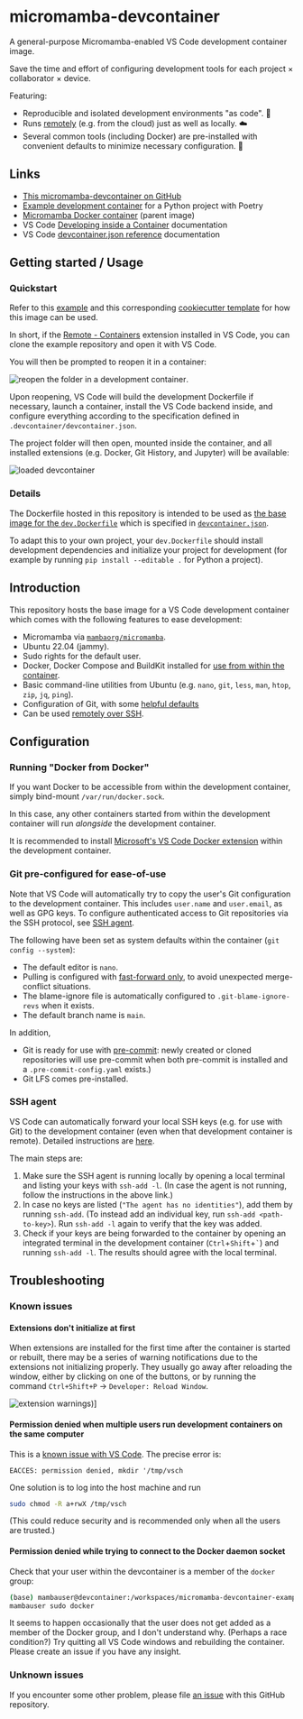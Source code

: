 # micromamba-devcontainer

A general-purpose Micromamba-enabled VS Code development container image.

Save the time and effort of configuring development tools for each project × collaborator × device.

Featuring:

* Reproducible and isolated development environments "as code". 📄
* Runs [remotely](https://marketplace.visualstudio.com/items?itemName=ms-vscode-remote.remote-ssh) (e.g. from the cloud) just as well as locally. ☁️
* Several common tools (including Docker) are pre-installed with convenient defaults to minimize necessary configuration. 🐳

## Links

* [This micromamba-devcontainer on GitHub](https://github.com/mamba-org/micromamba-devcontainer)
* [Example development container](https://github.com/maresb/micromamba-devcontainer-example) for a Python project with Poetry
* [Micromamba Docker container](https://github.com/mamba-org/micromamba-docker) (parent image)
* VS Code [Developing inside a Container](https://code.visualstudio.com/docs/remote/containers) documentation
* VS Code [devcontainer.json reference](https://code.visualstudio.com/docs/remote/devcontainerjson-reference) documentation

## Getting started / Usage

### Quickstart

Refer to this [example](https://github.com/maresb/micromamba-devcontainer-example) and this corresponding [cookiecutter template](https://gitlab.com/bmares/cookiecutter-micromamba-devcontainer) for how this image can be used.

In short, if the [Remote - Containers](https://marketplace.visualstudio.com/items?itemName=ms-vscode-remote.remote-containers) extension installed in VS Code, you can clone the example repository and open it with VS Code.

You will then be prompted to reopen it in a container:

![reopen the folder in a development container](readme-images/reopen-in-devcontainer.png).

Upon reopening, VS Code will build the development Dockerfile if necessary, launch a container, install the VS Code backend inside, and configure everything according to the specification defined in `.devcontainer/devcontainer.json`.

The project folder will then open, mounted inside the container, and all installed extensions (e.g. Docker, Git History, and Jupyter) will be available:

![loaded devcontainer](readme-images/loaded-devcontainer.png)

### Details

The Dockerfile hosted in this repository is intended to be used as [the base image for the `dev.Dockerfile`](https://github.com/maresb/micromamba-devcontainer-example/blob/main/.devcontainer/dev.Dockerfile#L1) which is specified in [`devcontainer.json`](https://github.com/maresb/micromamba-devcontainer-example/blob/main/.devcontainer/devcontainer.json#L15).

To adapt this to your own project, your `dev.Dockerfile` should install development dependencies and initialize your project for development (for example by running `pip install --editable .` for Python a project).

## Introduction

This repository hosts the base image for a VS Code development container which comes with the following features to ease development:

* Micromamba via [`mambaorg/micromamba`](https://github.com/mamba-org/micromamba-docker).
* Ubuntu 22.04 (jammy).
* Sudo rights for the default user.
* Docker, Docker Compose and BuildKit installed for [use from within the container](#running-docker-from-docker).
* Basic command-line utilities from Ubuntu (e.g. `nano`, `git`, `less`, `man`, `htop`, `zip`, `jq`, `ping`).
* Configuration of Git, with some [helpful defaults](#git-pre-configured-for-ease-of-use)
* Can be used [remotely over SSH](https://marketplace.visualstudio.com/items?itemName=ms-vscode-remote.remote-ssh).

## Configuration

### Running "Docker from Docker"

If you want Docker to be accessible from within the development container, simply bind-mount `/var/run/docker.sock`.

In this case, any other containers started from within the development container will run *alongside* the development container.

It is recommended to install [Microsoft's VS Code Docker extension](https://marketplace.visualstudio.com/items?itemName=ms-azuretools.vscode-docker) within the development container.

### Git pre-configured for ease-of-use

Note that VS Code will automatically try to copy the user's Git configuration to the development container. This includes `user.name` and `user.email`, as well as GPG keys. To configure authenticated access to Git repositories via the SSH protocol, see [SSH agent](#ssh-agent).

The following have been set as system defaults within the container (`git config --system`):

* The default editor is `nano`.
* Pulling is configured with [fast-forward only](https://blog.sffc.xyz/post/185195398930), to avoid unexpected merge-conflict situations.
* The blame-ignore file is automatically configured to `.git-blame-ignore-revs` when it exists.
* The default branch name is `main`.

In addition,

* Git is ready for use with [pre-commit](https://pre-commit.com): newly created or cloned repositories will use pre-commit when both pre-commit is installed and a `.pre-commit-config.yaml` exists.)
* Git LFS comes pre-installed.

### SSH agent

VS Code can automatically forward your local SSH keys (e.g. for use with Git) to the development container (even when that development container is remote). Detailed instructions are [here](https://code.visualstudio.com/docs/remote/troubleshooting#_setting-up-the-ssh-agent).

The main steps are:

1. Make sure the SSH agent is running locally by opening a local terminal and listing your keys with `ssh-add -l`. (In case the agent is not running, follow the instructions in the above link.)
2. In case no keys are listed (`"The agent has no identities"`), add them by running `ssh-add`. (To instead add an individual key, run `ssh-add <path-to-key>`). Run `ssh-add -l` again to verify that the key was added.
3. Check if your keys are being forwarded to the container by opening an integrated terminal in the development container (`Ctrl`+`Shift`+``` ` ```) and running `ssh-add -l`. The results should agree with the local terminal.

## Troubleshooting

### Known issues

#### Extensions don't initialize at first

When extensions are installed for the first time after the container is started or rebuilt, there may be a series of warning notifications due to the extensions not initializing properly. They usually go away after reloading the window, either by clicking on one of the buttons, or by running the command `Ctrl+Shift+P` → `Developer: Reload Window`.

![extension warnings](readme-images/devcontainer-extension-notifications.png))]

#### Permission denied when multiple users run development containers on the same computer

This is a [known issue with VS Code](https://github.com/microsoft/vscode-remote-release/issues/2347). The precise error is:

```text
EACCES: permission denied, mkdir '/tmp/vsch
```

One solution is to log into the host machine and run

```bash
sudo chmod -R a+rwX /tmp/vsch
```

(This could reduce security and is recommended only when all the users are trusted.)

#### Permission denied while trying to connect to the Docker daemon socket

Check that your user within the devcontainer is a member of the `docker` group:

```bash
(base) mambauser@devcontainer:/workspaces/micromamba-devcontainer-example$ groups
mambauser sudo docker
```

It seems to happen occasionally that the user does not get added as a member of the Docker group, and I don't understand why. (Perhaps a race condition?) Try quitting all VS Code windows and rebuilding the container. Please create an issue if you have any insight.

### Unknown issues

If you encounter some other problem, please file [an issue](https://github.com/mamba-org/micromamba-devcontainer/issues) with this GitHub repository.
